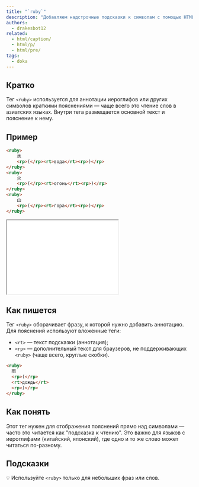 ```yaml
---
title: "`ruby`"
description: "Добавляем надстрочные подсказки к символам с помощью HTML"
authors:
  - drakesbot12
related:
  - html/caption/
  - html/p/ 
  - html/pre/
tags:
  - doka
---
```


## Кратко

Тег `<ruby>` используется для аннотации иероглифов или других символов краткими пояснениями — чаще всего это чтение слов в азиатских языках. Внутри тега размещается основной текст и пояснение к нему.

## Пример


```html
<ruby>
    水
    <rp>(</rp><rt>вода</rt><rp>)</rp>
</ruby>
<ruby>
    火
    <rp>(</rp><rt>огонь</rt><rp>)</rp>
</ruby>
<ruby>
    山
    <rp>(</rp><rt>гора</rt><rp>)</rp>
</ruby>
```

<iframe title="Пример использования тега ruby" src="demos/basic/" height="200"></iframe>

## Как пишется

Тег `<ruby>` оборачивает фразу, к которой нужно добавить аннотацию. Для пояснений используют вложенные теги:

- `<rt>` — текст подсказки (аннотация);
- `<rp>` — дополнительный текст для браузеров, не поддерживающих `<ruby>` (чаще всего, круглые скобки).

```html
<ruby>
  雨
  <rp>(</rp>
  <rt>дождь</rt>
  <rp>)</rp>
</ruby>
```

## Как понять
Этот тег нужен для отображения пояснений прямо над символами — часто это читается как "подсказка к чтению". Это важно для языков с иероглифами (китайский, японский), где одно и то же слово может читаться по-разному.


## Подсказки

💡 Используйте `<ruby>` только для небольших фраз или слов.